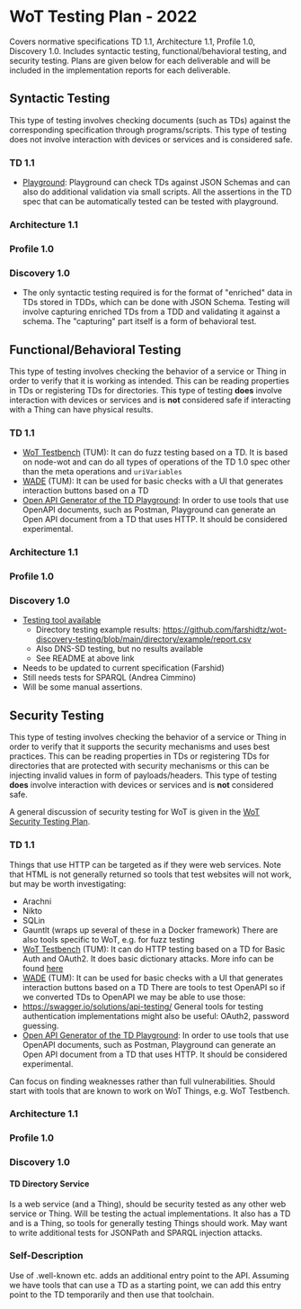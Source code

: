 # WoT Testing Plan - 2022

Covers normative specifications TD 1.1, Architecture 1.1, Profile 1.0, Discovery 1.0.
Includes syntactic testing, functional/behavioral testing, and security testing.
Plans are given below for each deliverable and will be included in
the implementation reports for each deliverable.

## Syntactic Testing

This type of testing involves checking documents (such as TDs) against the corresponding specification through programs/scripts. 
This type of testing does not involve interaction with devices or services and is considered safe.

### TD 1.1

* [Playground](https://github.com/thingweb/thingweb-playground): Playground can check TDs against JSON Schemas and can also do additional validation via small scripts. All the assertions in the TD spec that can be automatically tested can be tested with playground.

### Architecture 1.1
### Profile 1.0
### Discovery 1.0
* The only syntactic testing required is for the format of "enriched" data in TDs stored in TDDs, which can be
  done with JSON Schema.  Testing will involve capturing enriched TDs from a TDD and validating it against a schema.
  The "capturing" part itself is a form of behavioral test.

## Functional/Behavioral Testing

This type of testing involves checking the behavior of a service or Thing in order to verify that it is working as intended.
This can be reading properties in TDs or registering TDs for directories.
This type of testing **does** involve interaction with devices or services and is **not** considered safe if interacting
with a Thing can have physical results.

### TD 1.1

* [WoT Testbench](https://github.com/tum-esi/testbench) (TUM): It can do fuzz testing based on a TD. It is based on node-wot and can do all types of operations of the TD 1.0 spec other than the meta operations and `uriVariables`
* [WADE](https://github.com/tum-esi/wade) (TUM): It can be used for basic checks with a UI that generates interaction buttons based on a TD
* [Open API Generator of the TD Playground](https://github.com/thingweb/thingweb-playground/tree/master/packages/td_to_openAPI): In order to use tools that use OpenAPI documents, such as Postman, Playground can generate an Open API document from a TD that uses HTTP. It should be considered experimental.
### Architecture 1.1
### Profile 1.0
### Discovery 1.0
* [Testing tool available](https://github.com/farshidtz/wot-discovery-testing)
   * Directory testing example results: https://github.com/farshidtz/wot-discovery-testing/blob/main/directory/example/report.csv
   * Also DNS-SD testing, but no results available
   * See README at above link
* Needs to be updated to current specification (Farshid)
* Still needs tests for SPARQL (Andrea Cimmino)
* Will be some manual assertions.

## Security Testing

This type of testing involves checking the behavior of a service or Thing in order to verify that it supports the security mechanisms 
and uses best practices.
This can be reading properties in TDs or registering TDs for directories that are protected with security mechanisms or this can be injecting
invalid values in form of payloads/headers.
This type of testing **does** involve interaction with devices or services and is **not** considered safe.

A general discussion of security testing for WoT is given in the [WoT Security Testing Plan](https://w3c.github.io/wot-security-testing-plan/).

### TD 1.1
Things that use HTTP can be targeted as if they were web services.
Note that HTML is not generally returned so tools that test websites will not work, 
but may be worth investigating:
* Arachni
* Nikto
* SQLin
* Gauntlt (wraps up several of these in a Docker framework)
There are also tools specific to WoT, e.g. for fuzz testing
* [WoT Testbench](https://github.com/tum-esi/testbench) (TUM): It can do HTTP testing based on a TD for Basic Auth and OAuth2. It does basic dictionary attacks. More info can be found [here](https://github.com/tum-esi/testbench/blob/f5e5beb502792088b9856892bcbd88f2df0e0e8b/src/Tester.ts#L886)
* [WADE](https://github.com/tum-esi/wade) (TUM): It can be used for basic checks with a UI that generates interaction buttons based on a TD
There are tools to test OpenAPI so if we converted TDs to OpenAPI we may be able to use those:
* https://swagger.io/solutions/api-testing/
General tools for testing authentication implementations might also be useful:
OAuth2, password guessing.
* [Open API Generator of the TD Playground](https://github.com/thingweb/thingweb-playground/tree/master/packages/td_to_openAPI): In order to use tools that use OpenAPI documents, such as Postman, Playground can generate an Open API document from a TD that uses HTTP. It should be considered experimental.

Can focus on finding weaknesses rather than full vulnerabilities.
Should start with tools that are known to work on WoT Things, e.g. WoT Testbench.

### Architecture 1.1

### Profile 1.0

### Discovery 1.0
#### TD Directory Service
Is a web service (and a Thing), should be security tested as any other web service or Thing.
Will be testing the actual implementations.
It also has a TD and is a Thing, so tools for generally testing Things should work.
May want to write additional tests for JSONPath and SPARQL injection attacks.

### Self-Description
Use of .well-known etc. adds an additional entry point to the API.
Assuming we have tools that can use a TD as a starting point, we can
add this entry point to the TD temporarily and then use that toolchain.
